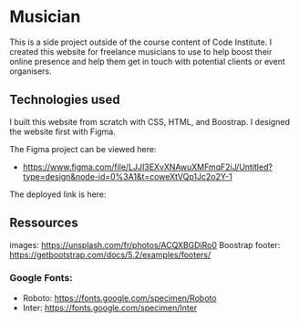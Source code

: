 # Musician

This is a side project outside of the course content of Code Institute. I created this website for freelance musicians to use to help boost their online presence and help them get in touch with potential clients or event organisers.


## Technologies used

I built this website from scratch with CSS, HTML, and Boostrap. I designed the website first with Figma.

The Figma project can be viewed here:
- https://www.figma.com/file/LJJI3EXvXNAwuXMFmqF2iJ/Untitled?type=design&node-id=0%3A1&t=coweXtVQp1Jc2o2Y-1

The deployed link is here:


## Ressources

images: https://unsplash.com/fr/photos/ACQXBGDiRo0
Boostrap footer: https://getbootstrap.com/docs/5.2/examples/footers/

### Google Fonts:
- Roboto: https://fonts.google.com/specimen/Roboto
- Inter: https://fonts.google.com/specimen/Inter